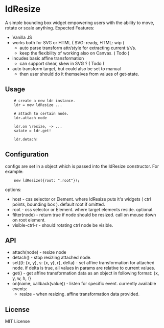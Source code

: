 # ldResize

A simple bounding box widget empowering users with the ability to move, rotate or scale anything. Expected Features:

 * Vanilla JS
 * works both for SVG or HTML ( SVG: ready, HTML: wip )
   - auto parse transform attr/style for extracting current t/r/s.
   - keep the flexibility of working also on Canvas. ( Todo )
 * incudes basic affine transformation
   - can support shear, skew in SVG ? ( Todo )
 * auto transform target, but could also be set to manual
   - then user should do it themselves from values of get-state.


## Usage

```
    # create a new ldr instance.
    ldr = new ldResize ...

    # attach to certain node.
    ldr.attach node

    ldr.on \resize, -> ...
    satate = ldr.get!

    ldr.detach!
```


## Configuration

configs are set in a object which is passed into the ldResize constructor. For example:

```
    new ldResize({root: ".root"});
```

options: 

 * host - css selector or Element. where ldResize puts it's widgets ( ctrl points, bounding box ).
   default root if omitted.
 * root - css selector or Element. where target elements reside. optional.
 * filter(node) - return true if node should be resized. call on mouse down on root element.
 * visible-ctrl-r - should rotating ctrl node be visible.

## API

 * attach(node) - resize node
 * detach() - stop resizing attached node.
 * set({t: {x, y}, s: {x, y}, r}, delta) - set affine transformation for attached node.
   if delta is true, all values in params are relative to current values.
 * get() - get affine transformation data as an object in following format:
   {x, y, w, h, r}
 * on(name, callback(value)) - listen for specific event. currently available events:
     * resize - when resizing. affine transformation data provided.


## License

MIT License
